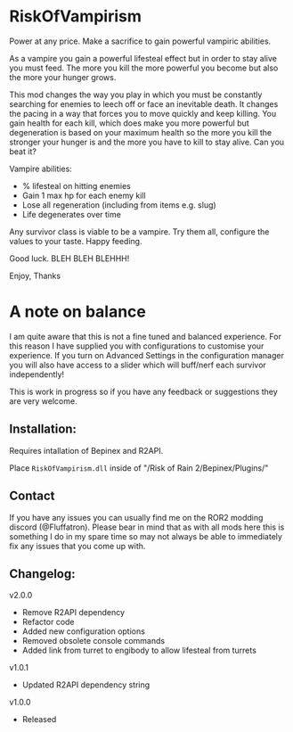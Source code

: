 # RiskOfVampirism

Power at any price. Make a sacrifice to gain powerful vampiric abilities.  

As a vampire you gain a powerful lifesteal effect but in order to stay alive you must feed. The more you kill the more powerful you become but also the more your hunger grows. 

This mod changes the way you play in which you must be constantly searching for enemies to leech off or face an inevitable death. It changes the pacing in a way that forces you to move quickly and keep killing. You gain health for each kill, which does make you more powerful but degeneration is based on your maximum health so the more you kill the stronger your hunger is and the more you have to kill to stay alive. Can you beat it?

Vampire abilities:
- % lifesteal on hitting enemies  
- Gain 1 max hp for each enemy kill
- Lose all regeneration (including from items e.g. slug)
- Life degenerates over time

Any survivor class is viable to be a vampire. Try them all, configure the values to your taste. Happy feeding. 

Good luck. BLEH BLEH BLEHHH!

Enjoy,
Thanks

# A note on balance

I am quite aware that this is not a fine tuned and balanced experience. For this reason I have supplied you with configurations to customise your experience. If you turn on Advanced Settings in the configuration manager you will also have access to a slider which will buff/nerf each survivor independently!

This is work in progress so if you have any feedback or suggestions they are very welcome.

## Installation:

Requires intallation of Bepinex and R2API. 

Place `RiskOfVampirism.dll` inside of "/Risk of Rain 2/Bepinex/Plugins/"

## Contact

If you have any issues you can usually find me on the ROR2 modding discord (@Fluffatron). Please bear in mind that as with all mods here this is something I do in my spare time so may not always be able to immediately fix any issues that you come up with. 

## Changelog:

v2.0.0
- Remove R2API dependency
- Refactor code
- Added new configuration options
- Removed obsolete console commands
- Added link from turret to engibody to allow lifesteal from turrets

v1.0.1
- Updated R2API dependency string

v1.0.0 
- Released
